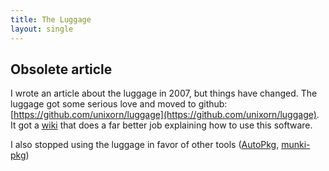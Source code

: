 ```yaml
---
title: The Luggage
layout: single
---
```


## Obsolete article

I wrote an article about the luggage in 2007, but things have changed. The luggage got some serious love and moved to github: [https://github.com/unixorn/luggage](https://github.com/unixorn/luggage). It got a [wiki](https://github.com/unixorn/luggage/wiki) that does a far better job explaining how to use this software.

I also stopped using the luggage in favor of other tools ([AutoPkg](https://autopkg.github.io/autopkg/), [munki-pkg](https://github.com/munki/munki-pkg))

